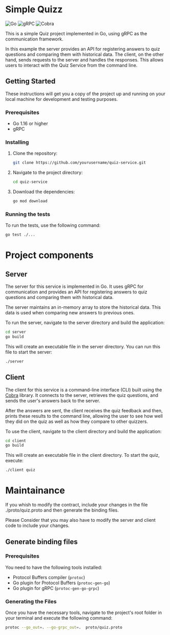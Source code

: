 # Simple Quizz

![Go](https://img.shields.io/badge/Go-00ADD8?style=for-the-badge&logo=go&logoColor=white)
![gRPC](https://img.shields.io/badge/gRPC-00C5D9?style=for-the-badge&logo=grpc&logoColor=white)
![Cobra](https://img.shields.io/badge/Cobra-ef9020?style=for-the-badge&logo=cobra&logoColor=white)

This is a simple Quiz project implemented in Go, using gRPC as the communication framework. 

In this example the server provides an API for registering answers to quiz questions and comparing them with historical data. The client, on the other hand, sends requests to the server and handles the responses. This allows users to interact with the Quiz Service from the command line.

## Getting Started

These instructions will get you a copy of the project up and running on your local machine for development and testing purposes.

### Prerequisites

- Go 1.16 or higher
- gRPC

### Installing

1. Clone the repository:
    ```bash
    git clone https://github.com/yourusername/quiz-service.git
    ```
2. Navigate to the project directory:
    ```bash
    cd quiz-service
    ```
3. Download the dependencies:
    ```bash
    go mod download
    ```

### Running the tests

To run the tests, use the following command:

```bash
go test ./...
```

# Project components

## Server

The server for this service is implemented in Go. It uses gRPC for communication and provides an API for registering answers to quiz questions and comparing them with historical data.

The server maintains an in-memory array to store the historical data. This data is used when comparing new answers to previous ones.

To run the server, navigate to the server directory and build the application:

```bash
cd server
go build
```

This will create an executable file in the server directory. You can run this file to start the server:

```bash
./server
```

## Client

The client for this service is a command-line interface (CLI) built using the [Cobra](https://github.com/spf13/cobra) library. It connects to the server, retrieves the quiz questions, and sends the user's answers back to the server.

After the answers are sent, the client receives the quiz feedback and then, prints these results to the command line, allowing the user to see how well they did on the quiz as well as how they compare to other quizzers.

To use the client, navigate to the client directory and build the application:

```bash
cd client
go build
```
This will create an executable file in the client directory. To start the quiz, execute:

```bash
./client quiz
```

# Maintainance
If you whish to modify the contract, include your changes in the file ./proto/quiz.proto and then generate the binding files. 

Please Consider that you may also have to modify the server and client code to include your changes.

## Generate binding files

### Prerequisites

You need to have the following tools installed:

- Protocol Buffers compiler (`protoc`)
- Go plugin for Protocol Buffers (`protoc-gen-go`)
- Go plugin for gRPC (`protoc-gen-go-grpc`)

### Generating the Files

Once you have the necessary tools, navigate to the project's root folder in your terminal and execute the following command:

```bash
protoc --go_out=. --go-grpc_out=.  proto/quiz.proto
```